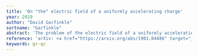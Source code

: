 ```yaml
---
title: 'On "the" electric field of a uniformly accelerating charge'
year: 2019
author: "David Garfinkle"
sortname: "Garfinkle"
abstract: 'The problem of the electric field of a uniformly accelerating charge is a longstanding one that has led to several issues. We resolve these issues using techniques from linguistics, cognitive psychology, and the mathematics of partial differential equations. '
reference: 'arXiv: <a href="https://arxiv.org/abs/1901.04486" target="_blank">1901.04486 [gr-qc]</a>.'
keywords: gr-qc
---
```

